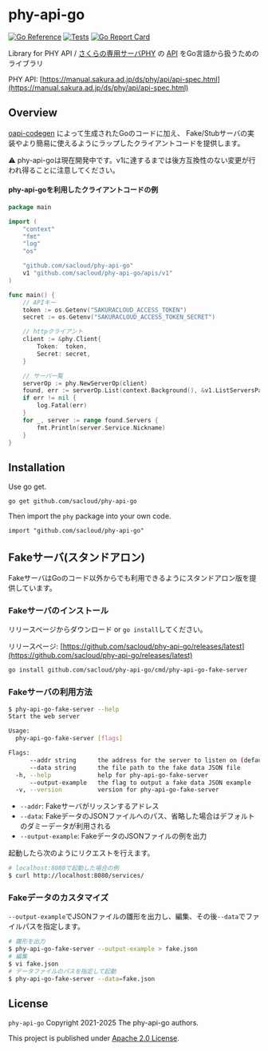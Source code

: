 # phy-api-go 

[![Go Reference](https://pkg.go.dev/badge/github.com/sacloud/phy-api-go.svg)](https://pkg.go.dev/github.com/sacloud/phy-api-go)
[![Tests](https://github.com/sacloud/phy-api-go/workflows/Tests/badge.svg)](https://github.com/sacloud/phy-api-go/actions/workflows/tests.yaml)
[![Go Report Card](https://goreportcard.com/badge/github.com/sacloud/phy-api-go)](https://goreportcard.com/report/github.com/sacloud/phy-api-go)

Library for PHY API / [さくらの専用サーバPHY](https://server.sakura.ad.jp) の [API](https://manual.sakura.ad.jp/ds/phy/api/api-spec.html) をGo言語から扱うためのライブラリ

PHY API: [https://manual.sakura.ad.jp/ds/phy/api/api-spec.html](https://manual.sakura.ad.jp/ds/phy/api/api-spec.html)

## Overview

[oapi-codegen](https://github.com/deepmap/oapi-codegen) によって生成されたGoのコードに加え、
Fake/Stubサーバの実装やより簡易に使えるようにラップしたクライアントコードを提供します。

:warning: phy-api-goは現在開発中です。v1に達するまでは後方互換性のない変更が行われ得ることに注意してください。

#### phy-api-goを利用したクライアントコードの例

```go
package main

import (
	"context"
	"fmt"
	"log"
	"os"

	"github.com/sacloud/phy-api-go"
	v1 "github.com/sacloud/phy-api-go/apis/v1"
)

func main() {
	// APIキー
	token := os.Getenv("SAKURACLOUD_ACCESS_TOKEN")
	secret := os.Getenv("SAKURACLOUD_ACCESS_TOKEN_SECRET")

	// httpクライアント
	client := &phy.Client{
		Token:  token,
		Secret: secret,
	}

	// サーバ一覧
	serverOp := phy.NewServerOp(client)
	found, err := serverOp.List(context.Background(), &v1.ListServersParams{})
	if err != nil {
		log.Fatal(err)
	}
	for _, server := range found.Servers {
		fmt.Println(server.Service.Nickname)
	}
}
```

## Installation

Use go get.

    go get github.com/sacloud/phy-api-go

Then import the `phy` package into your own code.

    import "github.com/sacloud/phy-api-go"

## Fakeサーバ(スタンドアロン)

FakeサーバはGoのコード以外からでも利用できるようにスタンドアロン版を提供しています。

### Fakeサーバのインストール

リリースページからダウンロード or `go install`してください。

リリースページ: [https://github.com/sacloud/phy-api-go/releases/latest](https://github.com/sacloud/phy-api-go/releases/latest)

```bash
go install github.com/sacloud/phy-api-go/cmd/phy-api-go-fake-server
```

### Fakeサーバの利用方法

```bash
$ phy-api-go-fake-server --help
Start the web server

Usage:
  phy-api-go-fake-server [flags]

Flags:
      --addr string      the address for the server to listen on (default ":8080")
      --data string      the file path to the fake data JSON file
  -h, --help             help for phy-api-go-fake-server
      --output-example   the flag to output a fake data JSON example
  -v, --version          version for phy-api-go-fake-server
```

- `--addr`: Fakeサーバがリッスンするアドレス
- `--data`: FakeデータのJSONファイルへのパス、省略した場合はデフォルトのダミーデータが利用される
- `--output-example`: FakeデータのJSONファイルの例を出力

起動したら次のようにリクエストを行えます。

```bash
# localhost:8080で起動した場合の例
$ curl http://localhost:8080/services/
```

### Fakeデータのカスタマイズ

`--output-example`でJSONファイルの雛形を出力し、編集、その後`--data`でファイルパスを指定します。

```bash
# 雛形を出力
$ phy-api-go-fake-server --output-example > fake.json
# 編集
$ vi fake.json
# データファイルのパスを指定して起動
$ phy-api-go-fake-server --data=fake.json
```

## License

`phy-api-go` Copyright 2021-2025 The phy-api-go authors.

This project is published under [Apache 2.0 License](LICENSE).
